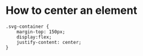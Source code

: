 # How to center an element 
```
.svg-container {
    margin-top: 150px;
    display:flex;
    justify-content: center;
}
```
